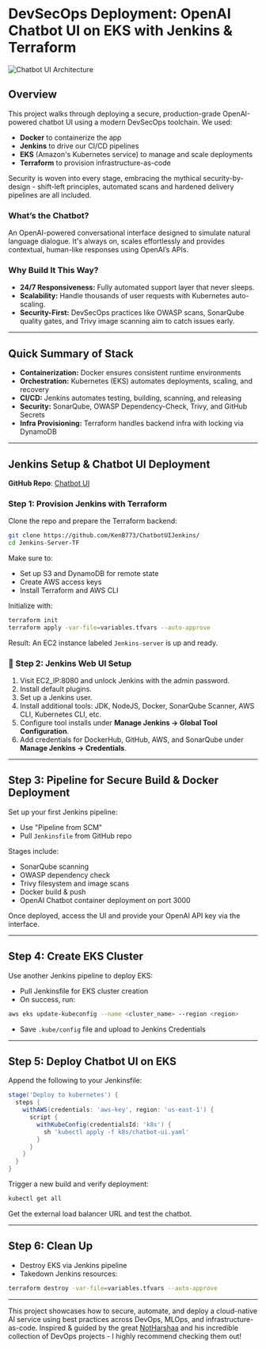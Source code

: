 # DevSecOps Deployment: OpenAI Chatbot UI on EKS with Jenkins & Terraform

![Chatbot UI Architecture](https://imgur.com/MdxoqmL.png)

## Overview

This project walks through deploying a secure, production-grade OpenAI-powered chatbot UI using a modern DevSecOps toolchain. We used:

* **Docker** to containerize the app
* **Jenkins** to drive our CI/CD pipelines
* **EKS** (Amazon's Kubernetes service) to manage and scale deployments
* **Terraform** to provision infrastructure-as-code

Security is woven into every stage, embracing the mythical security-by-design - shift-left principles, automated scans and hardened delivery pipelines are all included.

### What’s the Chatbot?

An OpenAI-powered conversational interface designed to simulate natural language dialogue. It's always on, scales effortlessly and provides contextual, human-like responses using OpenAI’s APIs.

### Why Build It This Way?

* **24/7 Responsiveness:** Fully automated support layer that never sleeps.
* **Scalability:** Handle thousands of user requests with Kubernetes auto-scaling.
* **Security-First:** DevSecOps practices like OWASP scans, SonarQube quality gates, and Trivy image scanning aim to catch issues early.

---

## Quick Summary of Stack

* **Containerization:** Docker ensures consistent runtime environments
* **Orchestration:** Kubernetes (EKS) automates deployments, scaling, and recovery
* **CI/CD:** Jenkins automates testing, building, scanning, and releasing
* **Security:** SonarQube, OWASP Dependency-Check, Trivy, and GitHub Secrets
* **Infra Provisioning:** Terraform handles backend infra with locking via DynamoDB

---

## Jenkins Setup & Chatbot UI Deployment

**GitHub Repo**: [Chatbot UI](https://github.com/KenB773/ChatbotUIJenkins/)

### Step 1: Provision Jenkins with Terraform

Clone the repo and prepare the Terraform backend:

```bash
git clone https://github.com/KenB773/ChatbotUIJenkins/
cd Jenkins-Server-TF
```

Make sure to:

* Set up S3 and DynamoDB for remote state
* Create AWS access keys
* Install Terraform and AWS CLI

Initialize with:

```bash
terraform init
terraform apply -var-file=variables.tfvars --auto-approve
```

Result: An EC2 instance labeled `Jenkins-server` is up and ready.

### 🔧 Step 2: Jenkins Web UI Setup

1. Visit EC2\_IP:8080 and unlock Jenkins with the admin password.
2. Install default plugins.
3. Set up a Jenkins user.
4. Install additional tools: JDK, NodeJS, Docker, SonarQube Scanner, AWS CLI, Kubernetes CLI, etc.
5. Configure tool installs under **Manage Jenkins → Global Tool Configuration**.
6. Add credentials for DockerHub, GitHub, AWS, and SonarQube under **Manage Jenkins → Credentials**.

---

## Step 3: Pipeline for Secure Build & Docker Deployment

Set up your first Jenkins pipeline:

* Use "Pipeline from SCM"
* Pull `Jenkinsfile` from GitHub repo

Stages include:

* SonarQube scanning
* OWASP dependency check
* Trivy filesystem and image scans
* Docker build & push
* OpenAI Chatbot container deployment on port 3000

Once deployed, access the UI and provide your OpenAI API key via the interface.

---

## Step 4: Create EKS Cluster

Use another Jenkins pipeline to deploy EKS:

* Pull Jenkinsfile for EKS cluster creation
* On success, run:

```bash
aws eks update-kubeconfig --name <cluster_name> --region <region>
```

* Save `.kube/config` file and upload to Jenkins Credentials

---

## Step 5: Deploy Chatbot UI on EKS

Append the following to your Jenkinsfile:

```groovy
stage('Deploy to kubernetes') {
  steps {
    withAWS(credentials: 'aws-key', region: 'us-east-1') {
      script {
        withKubeConfig(credentialsId: 'k8s') {
          sh 'kubectl apply -f k8s/chatbot-ui.yaml'
        }
      }
    }
  }
}
```

Trigger a new build and verify deployment:

```bash
kubectl get all
```

Get the external load balancer URL and test the chatbot.

---

## Step 6: Clean Up

* Destroy EKS via Jenkins pipeline
* Takedown Jenkins resources:

```bash
terraform destroy -var-file=variables.tfvars --auto-approve
```

---

This project showcases how to secure, automate, and deploy a cloud-native AI service using best practices across DevOps, MLOps, and infrastructure-as-code. Inspired & guided by the great [NotHarshaa](https://github.com/NotHarshhaa) and his incredible collection of DevOps projects - I highly recommend checking them out!
